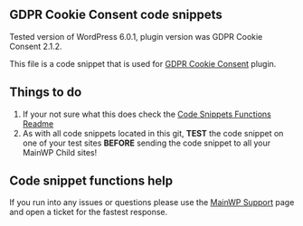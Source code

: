 ## GDPR Cookie Consent code snippets

Tested version of WordPress 6.0.1, plugin version was GDPR Cookie Consent 2.1.2.

This file is a code snippet that is used for [GDPR Cookie Consent](https://wordpress.org/plugins/cookie-law-info/) plugin. 

## Things to do

1. If your not sure what this does check the [Code Snippets Functions Readme](https://github.com/mainwp/Code-Snippets-Functions/blob/master/README.md)
2. As with all code snippets located in this git, **TEST** the code snippet on one of your test sites **BEFORE** sending the code snippet to all your MainWP Child sites!

## Code snippet functions help

If you run into any issues or questions please use the [MainWP Support](https://mainwp.com/support/) page and open a ticket for the fastest response.
